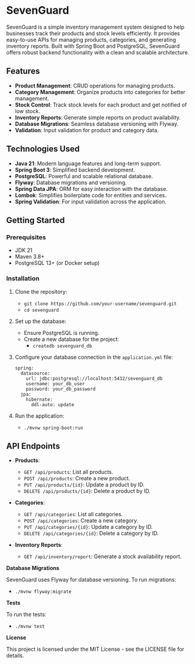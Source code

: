 # SevenGuard

SevenGuard is a simple inventory management system designed to help businesses track their products and stock levels efficiently. It provides easy-to-use APIs for managing products, categories, and generating inventory reports. Built with Spring Boot and PostgreSQL, SevenGuard offers robust backend functionality with a clean and scalable architecture.

## Features

- **Product Management**: CRUD operations for managing products.
- **Category Management**: Organize products into categories for better management.
- **Stock Control**: Track stock levels for each product and get notified of low stock.
- **Inventory Reports**: Generate simple reports on product availability.
- **Database Migrations**: Seamless database versioning with Flyway.
- **Validation**: Input validation for product and category data.

## Technologies Used

- **Java 21**: Modern language features and long-term support.
- **Spring Boot 3**: Simplified backend development.
- **PostgreSQL**: Powerful and scalable relational database.
- **Flyway**: Database migrations and versioning.
- **Spring Data JPA**: ORM for easy interaction with the database.
- **Lombok**: Simplifies boilerplate code for entities and services.
- **Spring Validation**: For input validation across the application.

## Getting Started

### Prerequisites

- JDK 21
- Maven 3.8+
- PostgreSQL 13+ (or Docker setup)

### Installation

1. Clone the repository:
    - `git clone https://github.com/your-username/sevenguard.git`
    - `cd sevenguard`

2. Set up the database:
    - Ensure PostgreSQL is running.
    - Create a new database for the project:
        - `createdb sevenguard_db`

3. Configure your database connection in the `application.yml` file:
   ```
   spring:
     datasource:
       url: jdbc:postgresql://localhost:5432/sevenguard_db
       username: your_db_user
       password: your_db_password
     jpa:
       hibernate:
         ddl-auto: update
   ```

4. Run the application:
    - `./mvnw spring-boot:run`

## API Endpoints

- **Products**:
    - `GET /api/products`: List all products.
    - `POST /api/products`: Create a new product.
    - `PUT /api/products/{id}`: Update a product by ID.
    - `DELETE /api/products/{id}`: Delete a product by ID.

- **Categories**:
    - `GET /api/categories`: List all categories.
    - `POST /api/categories`: Create a new category.
    - `PUT /api/categories/{id}`: Update a category by ID.
    - `DELETE /api/categories/{id}`: Delete a category by ID.

- **Inventory Reports**:
    - `GET /api/inventory/report`: Generate a stock availability report.

**Database Migrations**

SevenGuard uses Flyway for database versioning. To run migrations:
- `./mvnw flyway:migrate`

**Tests**

To run the tests:
- `./mvnw test`

**License**

This project is licensed under the MIT License - see the LICENSE file for details.
